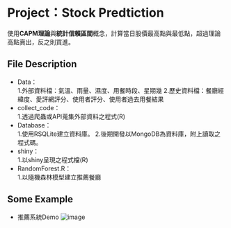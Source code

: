 <H1>Project：Stock Predtiction</H1>

使用**CAPM理論**與**統計信賴區間**概念，計算當日股價最高點與最低點，超過理論高點賣出，反之則買進。

<H2>File Description</H2>

* Data：<br>
    1.外部資料檔：氣溫、雨量、濕度、用餐時段、星期幾
    2.歷史資料檔：餐廳經緯度、愛評網評分、使用者評分、使用者過去用餐結果
* collect_code：<br>
    1.透過爬蟲或API蒐集外部資料之程式(R)
* Database：<br>
    1.使用RSQLite建立資料庫。
    2.後期開發以MongoDB為資料庫，附上讀取之程式碼。
* shiny：<br>
    1.以shiny呈現之程式檔(R)
* RandomForest.R：<br>
    1.以隨機森林模型建立推薦餐廳
    
<H2>Some Example</H2>

*   推薦系統Demo
![image](https://github.com/Martin8202/Project_Lunch_recommendation_system/blob/master/recommandation%20system_new.png)


 
